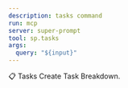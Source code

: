 ```yaml
---
description: tasks command
run: mcp
server: super-prompt
tool: sp.tasks
args:
  query: "${input}"
---
```


📋 Tasks
Create Task Breakdown.
